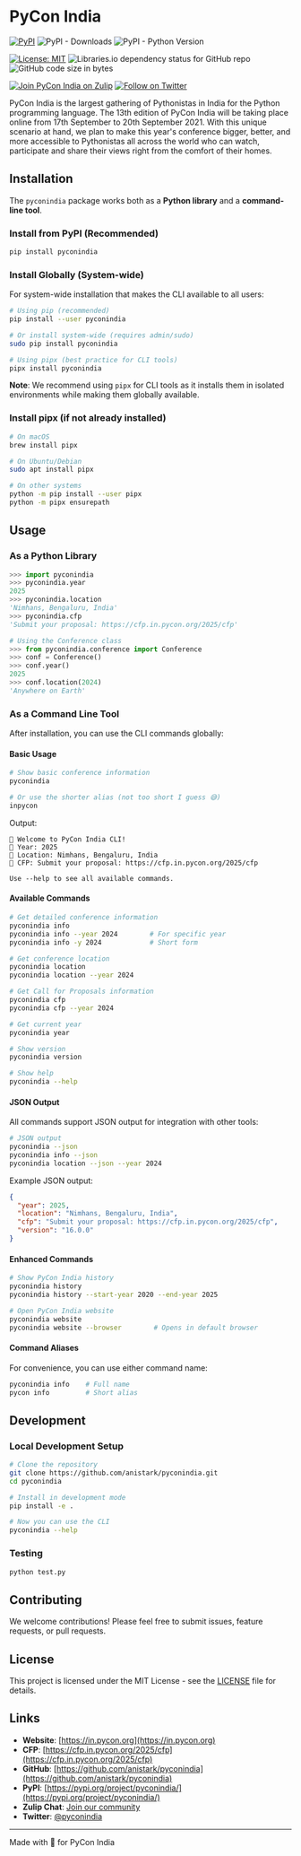 # PyCon India

[![PyPI](https://img.shields.io/pypi/v/pyconindia?style=for-the-badge)](https://pypi.org/project/pyconindia/) ![PyPI - Downloads](https://img.shields.io/pypi/dw/pyconindia?style=for-the-badge) ![PyPI - Python Version](https://img.shields.io/pypi/pyversions/pyconindia?style=for-the-badge)

[![License: MIT](https://img.shields.io/badge/License-MIT-yellow.svg)](https://opensource.org/licenses/MIT)  ![Libraries.io dependency status for GitHub repo](https://img.shields.io/librariesio/github/anistark/pyconindia)
![GitHub code size in bytes](https://img.shields.io/github/languages/code-size/anistark/pyconindia)

[![Join PyCon India on Zulip](https://img.shields.io/badge/Join-Zulip-blue)](https://pyconindia.zulipchat.com/#narrow/stream/282100-2021.2Fpyconindia-team) [![Follow on Twitter](https://img.shields.io/twitter/follow/pyconindia?style=social&logo=twitter)](https://twitter.com/intent/follow?screen_name=pyconindia)

PyCon India is the largest gathering of Pythonistas in India for the Python programming language. The 13th edition of PyCon India will be taking place online from 17th September to 20th September 2021. With this unique scenario at hand, we plan to make this year's conference bigger, better, and more accessible to Pythonistas all across the world who can watch, participate and share their views right from the comfort of their homes.

## Installation

The `pyconindia` package works both as a **Python library** and a **command-line tool**.

### Install from PyPI (Recommended)

```sh
pip install pyconindia
```

### Install Globally (System-wide)

For system-wide installation that makes the CLI available to all users:

```sh
# Using pip (recommended)
pip install --user pyconindia

# Or install system-wide (requires admin/sudo)
sudo pip install pyconindia

# Using pipx (best practice for CLI tools)
pipx install pyconindia
```

**Note**: We recommend using `pipx` for CLI tools as it installs them in isolated environments while making them globally available.

### Install pipx (if not already installed)

```sh
# On macOS
brew install pipx

# On Ubuntu/Debian
sudo apt install pipx

# On other systems
python -m pip install --user pipx
python -m pipx ensurepath
```

## Usage

### As a Python Library

```python
>>> import pyconindia
>>> pyconindia.year
2025
>>> pyconindia.location
'Nimhans, Bengaluru, India'
>>> pyconindia.cfp
'Submit your proposal: https://cfp.in.pycon.org/2025/cfp'

# Using the Conference class
>>> from pyconindia.conference import Conference
>>> conf = Conference()
>>> conf.year()
2025
>>> conf.location(2024)
'Anywhere on Earth'
```

### As a Command Line Tool

After installation, you can use the CLI commands globally:

#### Basic Usage

```sh
# Show basic conference information
pyconindia

# Or use the shorter alias (not too short I guess 😅)
inpycon
```

Output:
```
🐍 Welcome to PyCon India CLI!
📅 Year: 2025
📍 Location: Nimhans, Bengaluru, India
📝 CFP: Submit your proposal: https://cfp.in.pycon.org/2025/cfp

Use --help to see all available commands.
```

#### Available Commands

```sh
# Get detailed conference information
pyconindia info
pyconindia info --year 2024        # For specific year
pyconindia info -y 2024            # Short form

# Get conference location
pyconindia location
pyconindia location --year 2024

# Get Call for Proposals information
pyconindia cfp
pyconindia cfp --year 2024

# Get current year
pyconindia year

# Show version
pyconindia version

# Show help
pyconindia --help
```

#### JSON Output

All commands support JSON output for integration with other tools:

```sh
# JSON output
pyconindia --json
pyconindia info --json
pyconindia location --json --year 2024
```

Example JSON output:
```json
{
  "year": 2025,
  "location": "Nimhans, Bengaluru, India",
  "cfp": "Submit your proposal: https://cfp.in.pycon.org/2025/cfp",
  "version": "16.0.0"
}
```

#### Enhanced Commands

```sh
# Show PyCon India history
pyconindia history
pyconindia history --start-year 2020 --end-year 2025

# Open PyCon India website
pyconindia website
pyconindia website --browser        # Opens in default browser
```

#### Command Aliases

For convenience, you can use either command name:

```sh
pyconindia info    # Full name
pycon info         # Short alias
```

## Development

### Local Development Setup

```sh
# Clone the repository
git clone https://github.com/anistark/pyconindia.git
cd pyconindia

# Install in development mode
pip install -e .

# Now you can use the CLI
pyconindia --help
```

### Testing

```sh
python test.py
```

## Contributing

We welcome contributions! Please feel free to submit issues, feature requests, or pull requests.

## License

This project is licensed under the MIT License - see the [LICENSE](LICENSE) file for details.

## Links

- **Website**: [https://in.pycon.org](https://in.pycon.org)
- **CFP**: [https://cfp.in.pycon.org/2025/cfp](https://cfp.in.pycon.org/2025/cfp)
- **GitHub**: [https://github.com/anistark/pyconindia](https://github.com/anistark/pyconindia)
- **PyPI**: [https://pypi.org/project/pyconindia/](https://pypi.org/project/pyconindia/)
- **Zulip Chat**: [Join our community](https://pyconindia.zulipchat.com/#narrow/stream/282100-2021.2Fpyconindia-team)
- **Twitter**: [@pyconindia](https://twitter.com/pyconindia)

---

Made with 💙 for PyCon India
